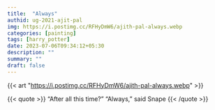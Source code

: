 ```yaml
---
title:  "Always"
authid: ug-2021-ajit-pal
img: https://i.postimg.cc/RFHyDmW6/ajith-pal-always.webp
categories: [painting]
tags: [harry_potter]
date: 2023-07-06T09:34:12+05:30
description: ""
summary: ""
draft: false
---
```



{{< art "https://i.postimg.cc/RFHyDmW6/ajith-pal-always.webp" >}}

{{< quote >}}
“After all this time?” 
“Always,” said Snape
{{< /quote >}}